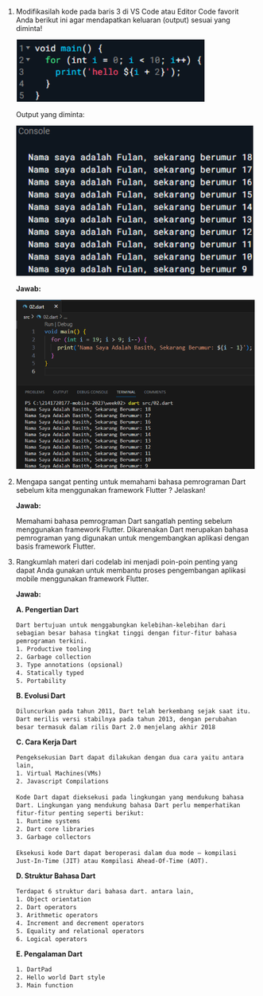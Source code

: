 1.  Modifikasilah kode pada baris 3 di VS Code atau Editor Code favorit Anda berikut ini agar mendapatkan keluaran (output) sesuai yang diminta!

    ![Alt text](image-1.png)

    Output yang diminta:

    ![Alt text](image-2.png)

    <b>Jawab:</b>

    ![Alt text](image-3.png)

2.  Mengapa sangat penting untuk memahami bahasa pemrograman Dart sebelum kita menggunakan framework Flutter ? Jelaskan!

    <b>Jawab:</b>

    Memahami bahasa pemrograman Dart sangatlah penting sebelum menggunakan framework Flutter. Dikarenakan Dart merupakan bahasa pemrograman yang digunakan untuk mengembangkan aplikasi dengan basis framework Flutter.

3.  Rangkumlah materi dari codelab ini menjadi poin-poin penting yang dapat Anda gunakan untuk membantu proses pengembangan aplikasi mobile menggunakan framework Flutter.

    <b>Jawab:</b>

    <b>A. Pengertian Dart</b>

        Dart bertujuan untuk menggabungkan kelebihan-kelebihan dari sebagian besar bahasa tingkat tinggi dengan fitur-fitur bahasa pemrograman terkini.
        1. Productive tooling
        2. Garbage collection
        3. Type annotations (opsional)
        4. Statically typed
        5. Portability

    <b>B. Evolusi Dart</b>

        Diluncurkan pada tahun 2011, Dart telah berkembang sejak saat itu. Dart merilis versi stabilnya pada tahun 2013, dengan perubahan besar termasuk dalam rilis Dart 2.0 menjelang akhir 2018

    <b>C. Cara Kerja Dart</b>

        Pengeksekusian Dart dapat dilakukan dengan dua cara yaitu antara lain,
        1. Virtual Machines(VMs)
        2. Javascript Compilations

        Kode Dart dapat dieksekusi pada lingkungan yang mendukung bahasa Dart. Lingkungan yang mendukung bahasa Dart perlu memperhatikan fitur-fitur penting seperti berikut:
        1. Runtime systems
        2. Dart core libraries
        3. Garbage collectors

        Eksekusi kode Dart dapat beroperasi dalam dua mode — kompilasi Just-In-Time (JIT) atau Kompilasi Ahead-Of-Time (AOT).

    <b>D. Struktur Bahasa Dart</b>

        Terdapat 6 struktur dari bahasa dart. antara lain,
        1. Object orientation
        2. Dart operators
        3. Arithmetic operators
        4. Increment and decrement operators
        5. Equality and relational operators
        6. Logical operators

    <b>E. Pengalaman Dart</b>

        1. DartPad
        2. Hello world Dart style
        3. Main function

